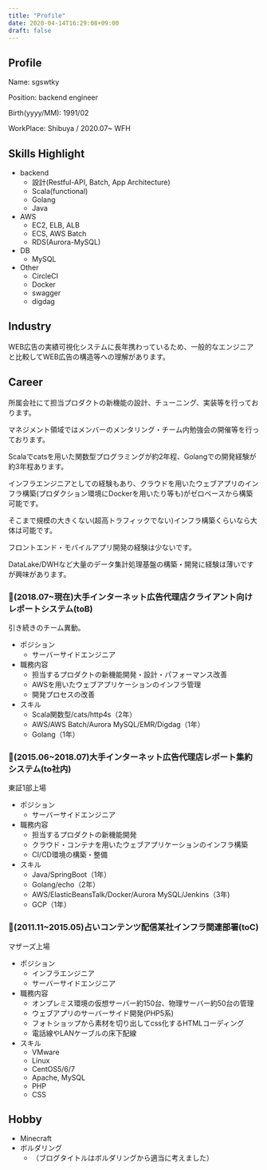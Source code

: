 ```yaml
---
title: "Profile"
date: 2020-04-14T16:29:08+09:00
draft: false
---
```


## Profile

Name: sgswtky

Position: backend engineer

Birth(yyyy/MM): 1991/02

WorkPlace: Shibuya / 2020.07~ WFH

## Skills Highlight

- backend
  - 設計(Restful-API, Batch, App Architecture)
  - Scala(functional)
  - Golang
  - Java
- AWS
  - EC2, ELB, ALB
  - ECS, AWS Batch
  - RDS(Aurora-MySQL)
- DB
  - MySQL
- Other
  - CircleCI
  - Docker
  - swagger
  - digdag

## Industry

WEB広告の実績可視化システムに長年携わっているため、一般的なエンジニアと比較してWEB広告の構造等への理解があります。

## Career

所属会社にて担当プロダクトの新機能の設計、チューニング、実装等を行っております。

マネジメント領域ではメンバーのメンタリング・チーム内勉強会の開催等を行っております。

Scalaでcatsを用いた関数型プログラミングが約2年程、Golangでの開発経験が約3年程あります。

インフラエンジニアとしての経験もあり、クラウドを用いたウェブアプリのインフラ構築(プロダクション環境にDockerを用いたり等も)がゼロベースから構築可能です。

そこまで規模の大きくない(超高トラフィックでない)インフラ構築くらいなら大体は可能です。

フロントエンド・モバイルアプリ開発の経験は少ないです。

DataLake/DWHなど大量のデータ集計処理基盤の構築・開発に経験は薄いですが興味があります。

### 🏢(2018.07~現在)大手インターネット広告代理店クライアント向けレポートシステム(toB)
引き続きのチーム異動。

- ポジション
  - サーバーサイドエンジニア
- 職務内容
  - 担当するプロダクトの新機能開発・設計・パフォーマンス改善
  - AWSを用いたウェブアプリケーションのインフラ管理
  - 開発プロセスの改善
- スキル
  - Scala関数型/cats/http4s（2年）
  - AWS/AWS Batch/Aurora MySQL/EMR/Digdag（1年）
  - Golang（1年）

### 🏢(2015.06~2018.07)大手インターネット広告代理店レポート集約システム(to社内)

東証1部上場

- ポジション
  - サーバーサイドエンジニア
- 職務内容
  - 担当するプロダクトの新機能開発
  - クラウド・コンテナを用いたウェブアプリケーションのインフラ構築
  - CI/CD環境の構築・整備
- スキル
  - Java/SpringBoot（1年）
  - Golang/echo（2年）
  - AWS/ElasticBeansTalk/Docker/Aurora MySQL/Jenkins（3年)
  - GCP（1年）

### 🏢(2011.11~2015.05)占いコンテンツ配信某社インフラ関連部署(toC)

マザーズ上場

- ポジション
  - インフラエンジニア
  - サーバーサイドエンジニア
- 職務内容
  - オンプレミス環境の仮想サーバー約150台、物理サーバー約50台の管理
  - ウェブアプリのサーバーサイド開発(PHP5系)
  - フォトショップから素材を切り出してcss化するHTMLコーディング
  - 電話線やLANケーブルの床下配線
- スキル
  - VMware
  - Linux
  - CentOS5/6/7
  - Apache, MySQL
  - PHP
  - CSS

## Hobby

- Minecraft
- ボルダリング
    - （ブログタイトルはボルダリングから適当に考えました）


